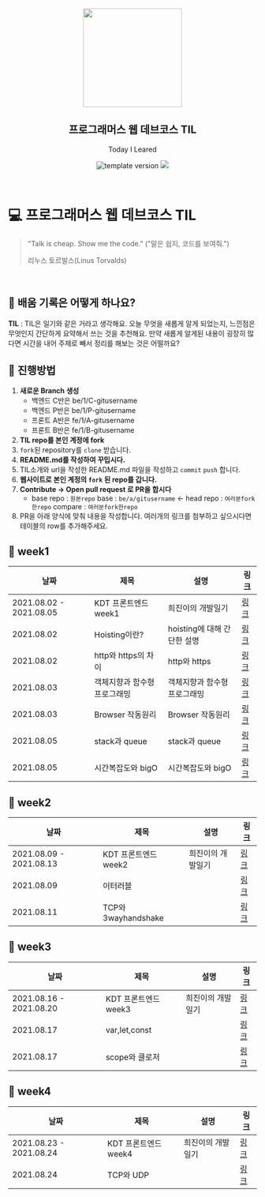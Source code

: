 <br/>
<p align="middle" >
  <img width="200px;" src="./src/images/prgms-logo.png"/>
</p>
<h2 align="middle">프로그래머스 웹 데브코스 TIL</h2>
<p align="middle">Today I Leared</p>
<p align="middle">
  <img src="https://img.shields.io/badge/version-1.0.0-blue?style=flat-square" alt="template version"/>
  <img src="https://img.shields.io/badge/language-md-md.svg?style=flat-square"/>
</p>

<p align="middle">
  <!-- <a href="#">☕ 블로그 링크</a> -->  
</p>

<br/>

# 💻 프로그래머스 웹 데브코스 TIL

> "Talk is cheap. Show me the code."
> ("말은 쉽지, 코드를 보여줘.")
>
> 리누스 토르발스(Linus Torvalds)

<br/>

## 📌 배움 기록은 어떻게 하나요?

**TIL** : TIL은 일기와 같은 거라고 생각해요. 오늘 무엇을 새롭게 알게 되었는지, 느낀점은 무엇인지 간단하게 요약해서 쓰는 것을 추천해요. 만약 새롭게 알게된 내용이 굉장히 많다면 시간을 내어 주제로 빼서 정리를 해보는 것은 어떨까요?

## 🚀 진행방법

1. **새로운 Branch 생성**
   - 백엔드 C반은 be/1/C-gitusername  
   - 백엔드 P반은 be/1/P-gitusername
   - 프론트 A반은 fe/1/A-gitusername
   - 프론트 B반은 fe/1/B-gitusername
2. **TIL repo를 본인 계정에 fork**
3. `fork`된 repository를 `clone` 받습니다.
4. **README.md를 작성하여 꾸밉시다.**
5. TIL소개와 url을 작성한 README.md 파일을 작성하고 `commit` `push` 합니다.
6. **웹사이트로 본인 계정의 `fork` 된 repo를 갑니다.**
7. **Contribute → Open pull request 로 PR을 합시다**
   - base repo : `원본repo` base : `be/a/gitusername` ← head repo : `여러분fork한repo` compare : `여러분fork한repo`
8. PR을 아래 양식에 맞춰 내용을 작성합니다.
   여러개의 링크를 첨부하고 싶으시다면 테이블의 row를 추가해주세요.


## 📌 week1

|날짜|제목|설명|링크|
|---|---|---|---|
|2021.08.02 - 2021.08.05|KDT 프론트엔드 week1|희진이의 개발일기|[링크](https://velog.io/@chloe41297/KDT-%ED%94%84%EB%A1%9C%EA%B7%B8%EB%9E%98%EB%A8%B8%EC%8A%A4-%ED%94%84%EB%A1%A0%ED%8A%B8%EC%97%94%EB%93%9C-week2)|
|2021.08.02|Hoisting이란?|hoisting에 대해 간단한 설명|[링크](https://velog.io/@chloe41297/Hoisting-%ED%98%B8%EC%9D%B4%EC%8A%A4%ED%8C%85%EC%9D%B4%EB%9E%80-%EB%AC%B4%EC%97%87%EC%9D%BC%EA%B9%8C)|
|2021.08.02|http와 https의 차이|http와 https|[링크](https://velog.io/@chloe41297/http-%EC%99%80-https-%EC%9D%98-%EC%B0%A8%EC%9D%B4)|
|2021.08.03|객체지향과 함수형프로그래밍|객체지향과 함수형프로그래밍|[링크](https://velog.io/@chloe41297/%EA%B0%9D%EC%B2%B4%EC%A7%80%ED%96%A5%EA%B3%BC-%ED%95%A8%EC%88%98%ED%98%95-%ED%94%84%EB%A1%9C%EA%B7%B8%EB%9E%98%EB%B0%8D)|
|2021.08.03|Browser 작동원리|Browser 작동원리|[링크](https://velog.io/@chloe41297/%EB%B8%8C%EB%9D%BC%EC%9A%B0%EC%A0%80-Browser%EC%9E%91%EB%8F%99%EC%9B%90%EB%A6%AC)|
|2021.08.05|stack과 queue|stack과 queue|[링크](https://velog.io/@chloe41297/%EC%8A%A4%ED%83%9DStack%EA%B3%BC-%ED%81%90Queue)|
|2021.08.05|시간복잡도와 bigO|시간복잡도와 bigO|[링크](https://velog.io/@chloe41297/%EC%8B%9C%EA%B0%84%EB%B3%B5%EC%9E%A1%EB%8F%84-Big-O)|

## 📌 week2

|날짜|제목|설명|링크|
|---|---|---|---|
|2021.08.09 - 2021.08.13|KDT 프론트엔드 week2|희진이의 개발일기|[링크](https://velog.io/@chloe41297/KDT-%ED%94%84%EB%A1%9C%EA%B7%B8%EB%9E%98%EB%A8%B8%EC%8A%A4-%ED%94%84%EB%A1%A0%ED%8A%B8%EC%97%94%EB%93%9C-week3)|
|2021.08.09|이터러블||[링크](https://velog.io/@chloe41297/%EC%9D%B4%ED%84%B0%EB%9F%AC%EB%B8%94iterable)|
|2021.08.11|TCP와 3wayhandshake||[링크](https://velog.io/@chloe41297/TCP)|



## 📌 week3

|날짜|제목|설명|링크|
|---|---|---|---|
|2021.08.16 - 2021.08.20|KDT 프론트엔드 week3|희진이의 개발일기|[링크](https://velog.io/@chloe41297/KDT-%ED%94%84%EB%A1%9C%EA%B7%B8%EB%9E%98%EB%A8%B8%EC%8A%A4-%ED%94%84%EB%A1%A0%ED%8A%B8%EC%97%94%EB%93%9C-week3-9m5yau7q)|
|2021.08.17|var,let,const||[링크](https://velog.io/@chloe41297/var-let-%EA%B7%B8%EB%A6%AC%EA%B3%A0-const)|
|2021.08.17|scope와 클로저||[링크](https://velog.io/@chloe41297/scope%EC%99%80-closure)|

## 📌 week4

|날짜|제목|설명|링크|
|---|---|---|---|
|2021.08.23 - 2021.08.24|KDT 프론트엔드 week4|희진이의 개발일기|[링크](https://velog.io/@chloe41297/KDT-%ED%94%84%EB%A1%9C%EA%B7%B8%EB%9E%98%EB%A8%B8%EC%8A%A4-%ED%94%84%EB%A1%A0%ED%8A%B8%EC%97%94%EB%93%9C-week4)|
|2021.08.24|TCP와 UDP||[링크](https://velog.io/@chloe41297/TCP%EC%99%80-UDP)|